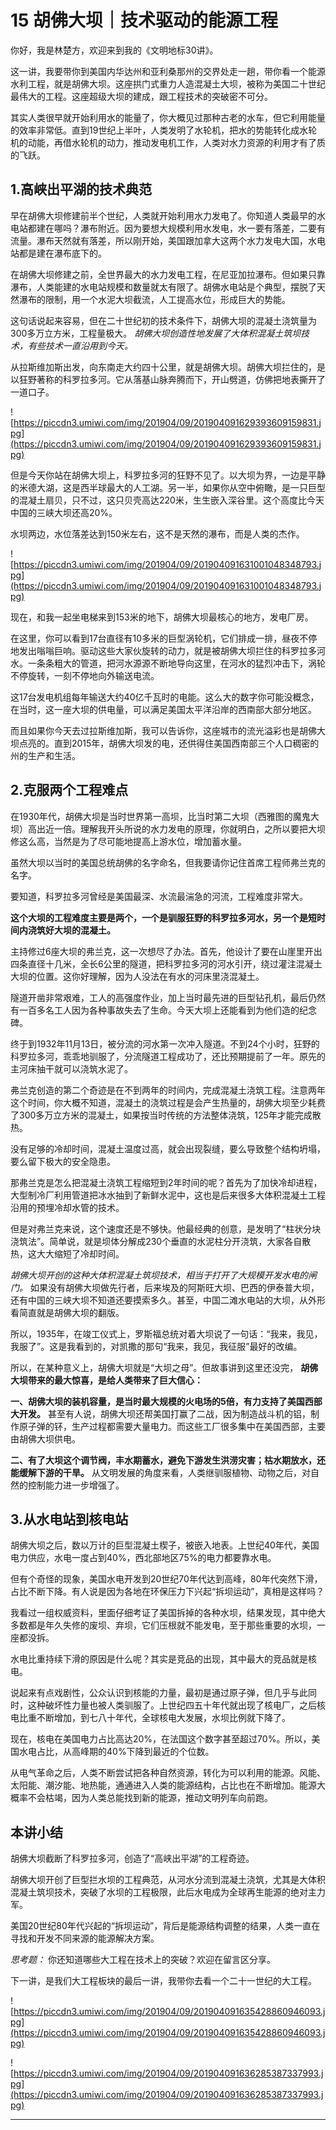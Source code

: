 # 15 胡佛大坝｜技术驱动的能源工程

你好，我是林楚方，欢迎来到我的《文明地标30讲》。

这一讲，我要带你到美国内华达州和亚利桑那州的交界处走一趟，带你看一个能源水利工程，就是胡佛大坝。这座拱门式重力人造混凝土大坝，被称为美国二十世纪最伟大的工程。这座超级大坝的建成，跟工程技术的突破密不可分。

其实人类很早就开始利用水的能量了，你大概见过那种古老的水车，但它利用能量的效率非常低。直到19世纪上半叶，人类发明了水轮机，把水的势能转化成水轮机的动能，再借水轮机的动力，推动发电机工作，人类对水力资源的利用才有了质的飞跃。

## 1.高峡出平湖的技术典范

早在胡佛大坝修建前半个世纪，人类就开始利用水力发电了。你知道人类最早的水电站都建在哪吗？瀑布附近。因为要想大规模利用水发电，水一要有落差，二要有流量。瀑布天然就有落差，所以刚开始，美国跟加拿大这两个水力发电大国，水电站都是建在瀑布底下的。

在胡佛大坝修建之前，全世界最大的水力发电工程，在尼亚加拉瀑布。但如果只靠瀑布，人类能建的水电站规模和数量就太有限了。胡佛水电站是个典型，摆脱了天然瀑布的限制，用一个水泥大坝截流，人工提高水位，形成巨大的势能。

这句话说起来容易，但在二十世纪初的技术条件下，胡佛大坝的混凝土浇筑量为300多万立方米，工程量极大。 *胡佛大坝创造性地发展了大体积混凝土筑坝技术，有些技术一直沿用到今天。*

从拉斯维加斯出发，向东南走大约四十公里，就是胡佛大坝。胡佛大坝拦住的，是以狂野著称的科罗拉多河。它从落基山脉奔腾而下，开山劈道，仿佛把地表撕开了一道口子。

![https://piccdn3.umiwi.com/img/201904/09/201904091629393609159831.jpg](https://piccdn3.umiwi.com/img/201904/09/201904091629393609159831.jpg)

但是今天你站在胡佛大坝上，科罗拉多河的狂野不见了。以大坝为界，一边是平静的米德大湖，这是西半球最大的人工湖。另一半，如果你从空中俯瞰，是一只巨型的混凝土扇贝，只不过，这只贝壳高达220米，生生嵌入深谷里。这个高度比今天中国的三峡大坝还高20%。

水坝两边，水位落差达到150米左右，这不是天然的瀑布，而是人类的杰作。

![https://piccdn3.umiwi.com/img/201904/09/201904091631001048348793.jpg](https://piccdn3.umiwi.com/img/201904/09/201904091631001048348793.jpg)

现在，和我一起坐电梯来到153米的地下，胡佛大坝最核心的地方，发电厂房。

在这里，你可以看到17台直径有10多米的巨型涡轮机，它们排成一排，昼夜不停地发出嗡嗡巨响。驱动这些大家伙旋转的动力，就是被胡佛大坝拦住的科罗拉多河水。一条条粗大的管道，把河水源源不断地导向这里，在河水的猛烈冲击下，涡轮不停旋转，一刻不停地向外输送电流。

这17台发电机组每年输送大约40亿千瓦时的电能。这么大的数字你可能没概念，在当时，这一座大坝的供电量，可以满足美国太平洋沿岸的西南部大部分地区。

而且如果你今天去过拉斯维加斯，我可以告诉你，这座城市的流光溢彩也是胡佛大坝点亮的。直到2015年，胡佛大坝发的电，还供得住美国西南部三个人口稠密的州的生产和生活。

## 2.克服两个工程难点

在1930年代，胡佛大坝是当时世界第一高坝，比当时第二大坝（西雅图的魔鬼大坝）高出近一倍。理解我开头所说的水力发电的原理，你就明白，之所以要把大坝修这么高，当然是为了尽可能地提高上游水位，增加蓄水量。

虽然大坝以当时的美国总统胡佛的名字命名，但我要请你记住首席工程师弗兰克的名字。

要知道，科罗拉多河曾经是美国最深、水流最湍急的河流，工程难度非常大。

 **这个大坝的工程难度主要是两个，一个是驯服狂野的科罗拉多河水，另一个是短时间内浇筑好大坝的混凝土。**

主持修过6座大坝的弗兰克，这一次想尽了办法。首先，他设计了要在山崖里开出四条直径十几米，全长6公里的隧道，把科罗拉多河的河水引开，绕过灌注混凝土大坝的位置。这你好理解，因为人没法在有水的河床里浇混凝土。

隧道开凿非常艰难，工人的高强度作业，加上当时最先进的巨型钻孔机，最后仍然有一百多名工人因为各种事故失去了生命。今天大坝上还能看到为他们造的纪念碑。

终于到1932年11月13日，被分流的河水第一次冲入隧道。不到24个小时，狂野的科罗拉多河，乖乖地驯服了，分流隧道工程成功了，还比预期提前了一年。原先的主河床抽干就可以浇筑水泥了。

弗兰克创造的第二个奇迹是在不到两年的时间内，完成混凝土浇筑工程。注意两年这个时间，你大概不知道，混凝土的浇筑过程是会产生热量的，胡佛大坝至少耗费了300多万立方米的混凝土，如果按当时传统的方法整体浇筑，125年才能完成散热。

没有足够的冷却时间，混凝土温度过高，就会出现裂缝，要么导致整个结构坍塌，要么留下极大的安全隐患。

那弗兰克是怎么把混凝土浇筑工程缩短到2年时间的呢？首先为了加快冷却进程，大型制冷厂利用管道把冰水抽到了新鲜水泥中，这也是后来很多大体积混凝土工程沿用的预埋冷却水管的技术。

但是对弗兰克来说，这个速度还是不够快。他最经典的创意，是发明了“柱状分块浇筑法”。简单说，就是坝体分解成230个垂直的水泥柱分开浇筑，大家各自散热，这大大缩短了冷却时间。

 *胡佛大坝开创的这种大体积混凝土筑坝技术，相当于打开了大规模开发水电的闸门。* 如果没有胡佛大坝做先行者，后来埃及的阿斯旺大坝、巴西的伊泰普大坝，还有中国的三峡大坝不知道还要摸索多久。甚至，中国二滩水电站的大坝，从外形看简直就是胡佛大坝的翻版。

所以，1935年，在竣工仪式上，罗斯福总统对着大坝说了一句话：“我来，我见，我服了”。这是我看到的，对凯撒的那句“我来，我见，我征服”最好的改编。

所以，在某种意义上，胡佛大坝就是“大坝之母”。但故事讲到这里还没完， **胡佛大坝带来的最大惊喜，是给人类带来了巨大信心：**

 **一、胡佛大坝的装机容量，是当时最大规模的火电场的5倍，有力支持了美国西部大开发。** 甚至有人说，胡佛大坝还帮美国打赢了二战，因为制造战斗机的铝，制作原子弹的钚，生产过程都需要大量电力。而这些工厂很多集中在美国西部，主要由胡佛大坝供电。

 **二、有了大坝这个调节阀，丰水期蓄水，避免下游发生洪涝灾害；枯水期放水，还能缓解下游的干旱。** 从文明发展的角度来看，人类继驯服植物、动物之后，对自然的控制能力进一步增强了。

## 3.从水电站到核电站

胡佛大坝之后，数以万计的巨型混凝土楔子，被嵌入地表。上世纪40年代，美国电力供应，水电一度占到40%，西北部地区75%的电力都要靠水电。

但有个奇怪的现象，美国水电开发到20世纪70年代达到高峰，80年代突然下滑，占比不断下降。有人说是因为各地在环保压力下兴起“拆坝运动”，真相是这样吗？

我看过一组权威资料，里面仔细考证了美国拆掉的各种水坝，结果发现，其中绝大多数都是年久失修的废坝、弃坝，它们压根就不能发电，至于那些重要的水坝，一座都没拆。

水电比重持续下滑的原因是什么呢？其实是竞品的出现，其中最大的竞品就是核电。

说起来有点戏剧性，公众认识到核能的力量，最初是通过原子弹，但几乎与此同时，这种破坏性力量也被人类驯服了。上世纪四五十年代就出现了核电厂，之后核电比重不断增加，到七八十年代，全球核电大发展，水坝比例就下降了。

现在，核电在美国电力占比高达20%，在法国这个数字甚至超过70%。所以，美国水电占比，从高峰期的40%下降到最近的个位数。

从电气革命之后，人类不断尝试把各种自然资源，转化为可以利用的能源。风能、太阳能、潮汐能、地热能，通通进入人类的能源结构，占比也在不断增加。能源大概率不会枯竭，因为人类总能找到新的能源，推动文明列车向前跑。

## 本讲小结

胡佛大坝截断了科罗拉多河，创造了“高峡出平湖”的工程奇迹。

胡佛大坝开创了巨型拦水坝的工程典范，从河水分流到混凝土浇筑，尤其是大体积混凝土筑坝技术，突破了水坝的工程极限，此后水电成为全球再生能源的绝对主力军。

美国20世纪80年代兴起的“拆坝运动”，背后是能源结构调整的结果，人类一直在寻找和开发不同来源的能源解决方案。

 *思考题：* 你还知道哪些大工程在技术上的突破？欢迎在留言区分享。

下一讲，是我们大工程板块的最后一讲，我带你去看一个二十一世纪的大工程。

![https://piccdn3.umiwi.com/img/201904/09/201904091635428860946093.jpg](https://piccdn3.umiwi.com/img/201904/09/201904091635428860946093.jpg)

![https://piccdn3.umiwi.com/img/201904/09/201904091636285387337993.jpg](https://piccdn3.umiwi.com/img/201904/09/201904091636285387337993.jpg)

---
